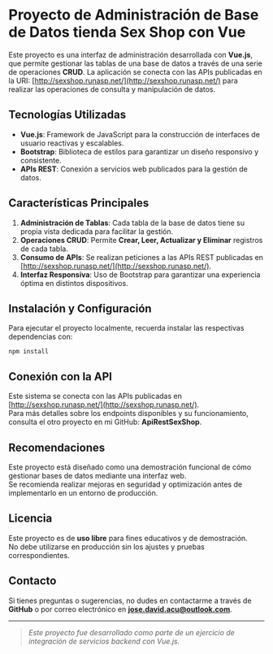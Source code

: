# Proyecto de Administración de Base de Datos tienda Sex Shop con Vue

Este proyecto es una interfaz de administración desarrollada con **Vue.js**, que permite gestionar las tablas de una base de datos a través de una serie de operaciones **CRUD**. La aplicación se conecta con las APIs publicadas en la URI: [http://sexshop.runasp.net/](http://sexshop.runasp.net/) para realizar las operaciones de consulta y manipulación de datos.

## Tecnologías Utilizadas

- **Vue.js**: Framework de JavaScript para la construcción de interfaces de usuario reactivas y escalables.
- **Bootstrap**: Biblioteca de estilos para garantizar un diseño responsivo y consistente.
- **APIs REST**: Conexión a servicios web publicados para la gestión de datos.

## Características Principales

1. **Administración de Tablas**: Cada tabla de la base de datos tiene su propia vista dedicada para facilitar la gestión.
2. **Operaciones CRUD**: Permite **Crear, Leer, Actualizar y Eliminar** registros de cada tabla.
3. **Consumo de APIs**: Se realizan peticiones a las APIs REST publicadas en [http://sexshop.runasp.net/](http://sexshop.runasp.net/).
4. **Interfaz Responsiva**: Uso de Bootstrap para garantizar una experiencia óptima en distintos dispositivos.

## Instalación y Configuración

Para ejecutar el proyecto localmente, recuerda instalar las respectivas dependencias con:


   `npm install`


## Conexión con la API

Este sistema se conecta con las APIs publicadas en [http://sexshop.runasp.net/](http://sexshop.runasp.net/).  
Para más detalles sobre los endpoints disponibles y su funcionamiento, consulta el otro proyecto en mi GitHub: **ApiRestSexShop**.

## Recomendaciones

Este proyecto está diseñado como una demostración funcional de cómo gestionar bases de datos mediante una interfaz web.  
Se recomienda realizar mejoras en seguridad y optimización antes de implementarlo en un entorno de producción.

## Licencia

Este proyecto es de **uso libre** para fines educativos y de demostración.  
No debe utilizarse en producción sin los ajustes y pruebas correspondientes.

## Contacto

Si tienes preguntas o sugerencias, no dudes en contactarme a través de **GitHub** o por correo electrónico en **jose.david.acu@outlook.com**.

---

> *Este proyecto fue desarrollado como parte de un ejercicio de integración de servicios backend con Vue.js.*
